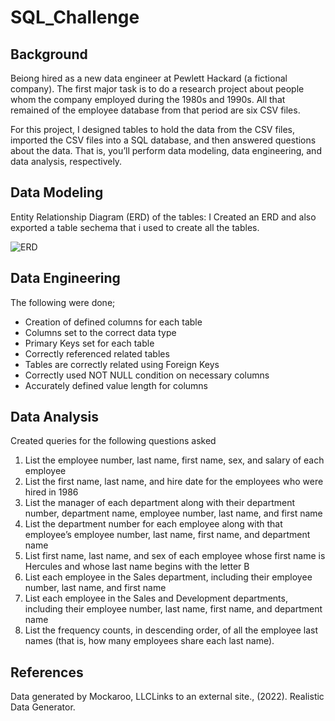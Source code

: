# SQL_Challenge


## Background
Beiong hired as a new data engineer at Pewlett Hackard (a fictional company). The first major task is to do a research project about people whom the company employed during the 1980s and 1990s. All that remained of the employee database from that period are six CSV files.

For this project, I designed tables to hold the data from the CSV files, imported the CSV files into a SQL database, and then answered questions about the data. That is, you’ll perform data modeling, data engineering, and data analysis, respectively.

## Data Modeling
Entity Relationship Diagram (ERD) of the tables: I  Created an ERD and also exported a table sechema that i used to create all the tables.

![ERD](https://user-images.githubusercontent.com/124645643/234474369-260ce836-d186-450c-bc05-0b0ea27745e7.png)

## Data Engineering

The following were done;
- Creation of defined  columns for each table 
- Columns set to the correct data type 
- Primary Keys set for each table 
- Correctly referenced related tables 
- Tables are correctly related using Foreign Keys 
- Correctly used NOT NULL condition on necessary columns
- Accurately defined value length for columns 

## Data Analysis 
Created queries for the following questions asked

1. List the employee number, last name, first name, sex, and salary of each employee 
2. List the first name, last name, and hire date for the employees who were hired in 1986
3. List the manager of each department along with their department number, department name, employee number, last name, and first name 
4. List the department number for each employee along with that employee’s employee number, last name, first name, and department name 
5. List first name, last name, and sex of each employee whose first name is Hercules and whose last name begins with the letter B 
6. List each employee in the Sales department, including their employee number, last name, and first name 
7. List each employee in the Sales and Development departments, including their employee number, last name, first name, and department name 
8. List the frequency counts, in descending order, of all the employee last names (that is, how many employees share each last name).

## References
Data generated by Mockaroo, LLCLinks to an external site., (2022). Realistic Data Generator.
